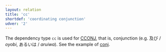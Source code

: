 ```yaml
---
layout: relation
title: 'cc'
shortdef: 'coordinating conjunction'
udver: '2'
---
```


The dependency type `cc` is used for [CCONJ](), that is, conjunction (e.g. 及び / *oyobi*, あるいは / *aruiwa*).
See the example of [conj]().
